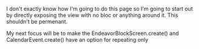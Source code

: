 I don't exactly know how I'm going to do this page so I'm going to start out by directly exposing the view with no bloc or anything around it. This shouldn't be permenant.

My next focus will be to make the EndeavorBlockScreen.create() and CalendarEvent.create() have an option for repeating only
